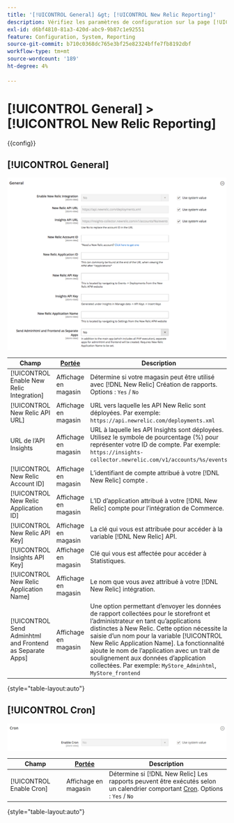 ```yaml
---
title: '[!UICONTROL General] &gt; [!UICONTROL New Relic Reporting]'
description: Vérifiez les paramètres de configuration sur la page [!UICONTROL General] &gt; [!UICONTROL New Relic Reporting] de l’administrateur Commerce.
exl-id: d6bf4810-81a3-420d-abc9-9b87c1e92551
feature: Configuration, System, Reporting
source-git-commit: b710c0368dc765e3bf25e82324bffe7fb8192dbf
workflow-type: tm+mt
source-wordcount: '189'
ht-degree: 4%

---
```


# [!UICONTROL General] > [!UICONTROL New Relic Reporting]

{{config}}

## [!UICONTROL General]

![Général](./assets/new-relic-reporting-general.png)<!-- zoom -->

<!-- [General](https://docs.magento.com/user-guide/reports/new-relic-reporting.html) -->

| Champ | [Portée](../../getting-started/websites-stores-views.md#scope-settings) | Description |
|--- |--- |--- |
| [!UICONTROL Enable New Relic Integration] | Affichage en magasin | Détermine si votre magasin peut être utilisé avec [!DNL New Relic] Création de rapports. Options : `Yes` / `No` |
| [!UICONTROL New Relic API URL] | Affichage en magasin | URL vers laquelle les API New Relic sont déployées. Par exemple: `https://api.newrelic.com/deployments.xml` |
| URL de l’API Insights | Affichage en magasin | URL à laquelle les API Insights sont déployées. Utilisez le symbole de pourcentage (%) pour représenter votre ID de compte. Par exemple: `https://insights-collector.newrelic.com/v1/accounts/%s/events` |
| [!UICONTROL New Relic Account ID] | Affichage en magasin | L’identifiant de compte attribué à votre [!DNL New Relic] compte . |
| [!UICONTROL New Relic Application ID] | Affichage en magasin | L’ID d’application attribué à votre [!DNL New Relic] compte pour l’intégration de Commerce. |
| [!UICONTROL New Relic API Key] | Affichage en magasin | La clé qui vous est attribuée pour accéder à la variable [!DNL New Relic] API. |
| [!UICONTROL Insights API Key] | Affichage en magasin | Clé qui vous est affectée pour accéder à Statistiques. |
| [!UICONTROL New Relic Application Name] | Affichage en magasin | Le nom que vous avez attribué à votre [!DNL New Relic] intégration. |
| [!UICONTROL Send Adminhtml and Frontend as Separate Apps] | Affichage en magasin | Une option permettant d’envoyer les données de rapport collectées pour le storefront et l’administrateur en tant qu’applications distinctes à New Relic. Cette option nécessite la saisie d’un nom pour la variable [!UICONTROL New Relic Application Name]. La fonctionnalité ajoute le nom de l’application avec un trait de soulignement aux données d’application collectées. Par exemple: `MyStore_Adminhtml`, `MyStore_frontend` |

{style="table-layout:auto"}

## [!UICONTROL Cron]

![Cron](./assets/new-relic-reporting-cron.png)<!-- zoom -->

<!-- Cron](https://docs.magento.com/user-guide/system/cron.html) -->

| Champ | [Portée](../../getting-started/websites-stores-views.md#scope-settings) | Description |
|--- |--- |--- |
| [!UICONTROL Enable Cron] | Affichage en magasin | Détermine si [!DNL New Relic] Les rapports peuvent être exécutés selon un calendrier comportant [Cron](../../systems/cron.md). Options : `Yes` / `No` |

{style="table-layout:auto"}

